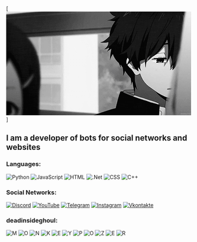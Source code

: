 [![Header](https://github.com/zetsu1337/zetsu1337/blob/main/assets/uzi.gif)]

## I am a developer of bots for social networks and websites

### Languages:
![Python](https://img.shields.io/badge/-Python-090909?style=for-the-badge&logo=Python)
![JavaScript](https://img.shields.io/badge/-JavaScript-090909?style=for-the-badge&logo=JavaScript&logoColor=E9D54D)
![HTML](https://img.shields.io/badge/-HTML-090909?style=for-the-badge&logo=html5)
![.Net](https://img.shields.io/badge/-Framework-090909?style=for-the-badge&logo=.net&logoColor=E5D3FF)
![CSS](https://img.shields.io/badge/-CSS-090909?style=for-the-badge&logo=css3)
![C++](https://img.shields.io/badge/-C++-090909?style=for-the-badge&logo=C%2b%2b&logoColor=6296CC)

### Social Networks:
[![Discord](https://img.shields.io/badge/-Discord-090909?style=for-the-badge&logo=discord&logoColor=ffffff)](https://discord.gg/rastafari)
[![YouTube](https://img.shields.io/badge/-YouTube-090909?style=for-the-badge&logo=YouTube&logoColor=FF0000)](https://www.youtube.com/channel/UCOIymSJlWFFXQKBG_8NZVIg)
[![Telegram](https://img.shields.io/badge/-Telegram-090909?style=for-the-badge&logo=telegram&logoColor=27A0D9)](https://t.me/Zetsu1337)
[![Instagram](https://img.shields.io/badge/-Instagram-090909?style=for-the-badge&logo=instagram&logoColor=B4068E)](https://www.instagram.com/uzzi_1337)
[![Vkontakte](https://img.shields.io/badge/-Vkontakte-090909?style=for-the-badge&logo=Vk&logoColor=4F7DB3)](https://vk.com/)

### deadinsideghoul:
![M](https://img.shields.io/badge/-M-090909?style=for-the-badge)
![O](https://img.shields.io/badge/-O-090909?style=for-the-badge)
![N](https://img.shields.io/badge/-N-090909?style=for-the-badge)
![K](https://img.shields.io/badge/-K-090909?style=for-the-badge)
![E](https://img.shields.io/badge/-E-090909?style=for-the-badge)
![Y](https://img.shields.io/badge/-Y-090909?style=for-the-badge)
![P](https://img.shields.io/badge/-P-090909?style=for-the-badge)
![O](https://img.shields.io/badge/-O-090909?style=for-the-badge)
![Z](https://img.shields.io/badge/-Z-090909?style=for-the-badge)
![E](https://img.shields.io/badge/-E-090909?style=for-the-badge)
![R](https://img.shields.io/badge/-R-090909?style=for-the-badge)
